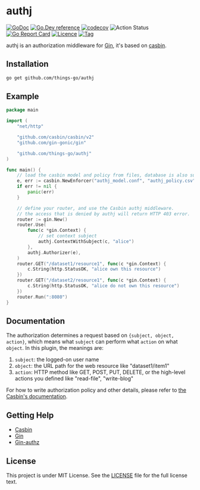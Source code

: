 # authj

[![GoDoc](https://godoc.org/github.com/things-go/authj?status.svg)](https://godoc.org/github.com/things-go/authj)
[![Go.Dev reference](https://img.shields.io/badge/go.dev-reference-blue?logo=go&logoColor=white)](https://pkg.go.dev/github.com/things-go/authj?tab=doc)
[![codecov](https://codecov.io/gh/things-go/authj/branch/master/graph/badge.svg)](https://codecov.io/gh/things-go/authj)
![Action Status](https://github.com/things-go/authj/workflows/Go/badge.svg)
[![Go Report Card](https://goreportcard.com/badge/github.com/things-go/authj)](https://goreportcard.com/report/github.com/things-go/authj)
[![Licence](https://img.shields.io/github/license/things-go/authj)](https://raw.githubusercontent.com/things-go/authj/master/LICENSE)
[![Tag](https://img.shields.io/github/v/tag/things-go/authj)](https://github.com/things-go/authj/tags)

authj is an authorization middleware for [Gin](https://github.com/gin-gonic/gin), it's based on
 [casbin](https://github.com/casbin/casbin).

## Installation

```bash
go get github.com/things-go/authj
```

## Example

[embedmd]:# (_example/main.go go)
```go
package main

import (
	"net/http"

	"github.com/casbin/casbin/v2"
	"github.com/gin-gonic/gin"

	"github.com/things-go/authj"
)

func main() {
	// load the casbin model and policy from files, database is also supported.
	e, err := casbin.NewEnforcer("authj_model.conf", "authj_policy.csv")
	if err != nil {
		panic(err)
	}

	// define your router, and use the Casbin authj middleware.
	// the access that is denied by authj will return HTTP 403 error.
	router := gin.New()
	router.Use(
		func(c *gin.Context) {
			// set context subject
			authj.ContextWithSubject(c, "alice")
		},
		authj.Authorizer(e),
	)
	router.GET("/dataset1/resource1", func(c *gin.Context) {
		c.String(http.StatusOK, "alice own this resource")
	})
	router.GET("/dataset2/resource1", func(c *gin.Context) {
		c.String(http.StatusOK, "alice do not own this resource")
	})
	router.Run(":8080")
}
```

## Documentation

The authorization determines a request based on ``{subject, object, action}``, which means what ``subject`` can perform what ``action`` on what ``object``. In this plugin, the meanings are:

1. ``subject``: the logged-on user name
2. ``object``: the URL path for the web resource like "dataset1/item1"
3. ``action``: HTTP method like GET, POST, PUT, DELETE, or the high-level actions you defined like "read-file", "write-blog"

For how to write authorization policy and other details, please refer to [the Casbin's documentation](https://github.com/casbin/casbin).

## Getting Help

- [Casbin](https://github.com/casbin/casbin)
- [Gin](https://github.com/gin-gonic/gin)
- [Gin-authz](https://github.com/gin-contrib/authz)

## License

This project is under MIT License. See the [LICENSE](LICENSE) file for the full license text.
